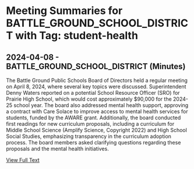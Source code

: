 # Meeting Summaries for BATTLE_GROUND_SCHOOL_DISTRICT with Tag: student-health

## 2024-04-08 - BATTLE_GROUND_SCHOOL_DISTRICT (Minutes)

The Battle Ground Public Schools Board of Directors held a regular meeting on April 8, 2024, where several key topics were discussed. Superintendent Denny Waters reported on a potential School Resource Officer (SRO) for Prairie High School, which would cost approximately $90,000 for the 2024-25 school year. The board also addressed mental health support, approving a contract with Care Solace to improve access to mental health services for students, funded by the AWARE grant. Additionally, the board conducted first readings for new curriculum proposals, including a curriculum for Middle School Science (Amplify Science, Copyright 2022) and High School Social Studies, emphasizing transparency in the curriculum adoption process. The board members asked clarifying questions regarding these proposals and the mental health initiatives.

[View Full Text](https://raw.githubusercontent.com/VoronoiPerspectives/WashingtonStateSchoolBoardExplorer/refs/heads/main/data/countries/usa/states/wa/counties/clark/school_boards/battle_ground_school_district/2024/2024-04-08-minutes.txt)

